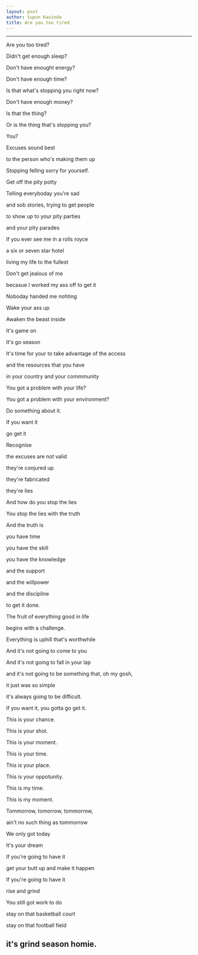 ```yaml
---
layout: post
author: Supun Kavinda
title: Are you too tired
---
```

---
Are you too tired? 

Didn't get enough sleep? 

Don't have enought energy?

Don't have enough time? 

Is that what's stopping you right now?

Don't have enough money?

Is that the thing?

Or is the thing that's stopping you?

You?

Excuses sound best

to the person who's making them up

Stopping felling sorry for yourself.

Get off the pity potty

Telling everyboday you're sad

and sob stories, trying to get people

to show up to your pity parties

and your pity parades

If you ever see me in a rolls royce

a six or seven star hotel

living my life to the fullest

Don't get jealous of me

becasue I worked my ass off to get it

Noboday handed me nohting

Wake your ass up

Awaken the beast inside

It's game on

It's go season

It's time for your to take advantage of the access

and the resources that you have

in your country and your commmunity

You got a problem with your life?

You got a problem with your environment?

Do something about it.

If you want it

go get it

Recognise

the excuses are not valid

they're conjured up

they're fabricated

they're lies

And how do you stop the lies

You stop the lies with the truth

And the truth is

you have time

you have the skill

you have the knowledge

and the support

and the willpower

and the discipline

to get it done.

The fruit of everything good in life

begins with a challenge.

Everything is uphill that's worthwhile

And it's not going to come to you

And it's not going to fall in your lap

and it's not going to be something that, oh my gosh,

it just was so simple

it's always going to be difficult.

If you want it, you gotta go get it.

This is your chance.

This is your shot.

This is your moment.

This is your time.

This is your place.

This is your oppotunity.

This is my time.

This is my moment.

Tommorrow, tomorrow, tommorrow,

ain't no such thing as tommorrow

We only got today

It's your dream

If you're going to have it

get your butt up and make it happen

If you're going to have it

rise and grind

You still got work to do

stay on that basketball court

stay on that football field

it's grind season homie.
---

